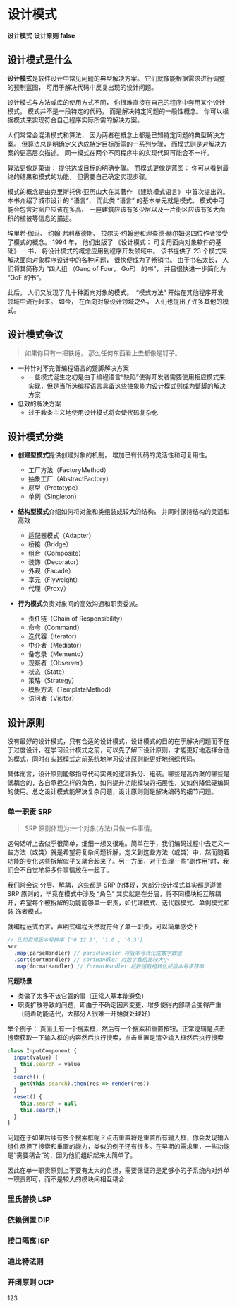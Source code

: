 # 设计模式

<b class="kw">设计模式</b>
<b class="kw">设计原则</b>
<b class="hide">false</b>

## 设计模式是什么

**设计模式**是软件设计中常见问题的典型解决方案。 它们就像能根据需求进行调整的预制蓝图， 可用于解决代码中反复出现的设计问题。

设计模式与方法或库的使用方式不同， 你很难直接在自己的程序中套用某个设计模式。 模式并不是一段特定的代码， 而是解决特定问题的一般性概念。 你可以根据模式来实现符合自己程序实际所需的解决方案。

人们常常会混淆模式和算法， 因为两者在概念上都是已知特定问题的典型解决方案。 但算法总是明确定义达成特定目标所需的一系列步骤， 而模式则是对解决方案的更高层次描述。 同一模式在两个不同程序中的实现代码可能会不一样。

算法更像是菜谱： 提供达成目标的明确步骤。 而模式更像是蓝图： 你可以看到最终的结果和模式的功能， 但需要自己确定实现步骤。

模式的概念是由克里斯托佛·亚历山大在其著作 《建筑模式语言》 中首次提出的。 本书介绍了城市设计的 “语言”， 而此类 “语言” 的基本单元就是模式。 模式中可能会包含对窗户应该在多高、 一座建筑应该有多少层以及一片街区应该有多大面积的植被等信息的描述。

埃里希·伽玛、 约翰·弗利赛德斯、 拉尔夫·约翰逊和理查德·赫尔姆这四位作者接受了模式的概念。 1994 年， 他们出版了 《设计模式： 可复用面向对象软件的基础》 一书， 将设计模式的概念应用到程序开发领域中。 该书提供了 23 个模式来解决面向对象程序设计中的各种问题， 很快便成为了畅销书。 由于书名太长， 人们将其简称为 “四人组 （Gang of Four， GoF） 的书”， 并且很快进一步简化为 “GoF 的书”。

此后， 人们又发现了几十种面向对象的模式。 ​ “模式方法” 开始在其他程序开发领域中流行起来。 如今， 在面向对象设计领域之外， 人们也提出了许多其他的模式。

## 设计模式争议

> 如果你只有一把铁锤， 那么任何东西看上去都像是钉子。

- 一种针对不完善编程语言的蹩脚解决方案
  - 一些模式诞生之初是由于编程语言“缺陷”使得开发者需要使用相应模式来实现，但是当所选编程语言具备这些抽象能力设计模式则成为蹩脚的解决方案
- 低效的解决方案
  - 过于教条主义地使用设计模式将会使代码复杂化

## 设计模式分类

- **创建型模式**提供创建对象的机制， 增加已有代码的灵活性和可复用性。
  - 工厂方法（FactoryMethod）
  - 抽象工厂（AbstractFactory）
  - 原型（Prototype）
  - 单例（Singleton）

- **结构型模式**介绍如何将对象和类组装成较大的结构， 并同时保持结构的灵活和高效
  - 适配器模式（Adapter）
  - 桥接（Bridge）
  - 组合（Composite）
  - 装饰（Decorator）
  - 外观（Facade）
  - 享元（Flyweight）
  - 代理（Proxy）

- **行为模式**负责对象间的高效沟通和职责委派。
  - 责任链（Chain of Responsibility）
  - 命令（Command）
  - 迭代器（Iterator）
  - 中介者（Mediator）
  - 备忘录（Memento）
  - 观察者（Observer）
  - 状态（State）
  - 策略（Strategy）
  - 模板方法（TemplateMethod）
  - 访问者（Visitor）

## 设计原则

没有最好的设计模式，只有合适的设计模式，设计模式的目的在于解决问题而不在于过度设计，在学习设计模式之前，可以先了解下设计原则，才能更好地选择合适的模式，同时在实践模式之前系统地学习设计原则能更好地组织代码。

具体而言，设计原则能够指导代码实践的逻辑拆分、组装。哪些是高内聚的哪些是低耦合的，各自承担怎样的角色，如何提升功能模块的拓展性，又如何降低硬编码的使用。总之设计模式能解决复杂问题，设计原则则是解决编码的细节问题。

### 单一职责 SRP

> SRP 原则体现为:一个对象(方法)只做一件事情。

这句话听上去似乎很简单，细细一想又很难。简单在于，我们编码过程中去定义一些方法（或类）就是希望将复杂问题拆解，定义到这些方法（或类）中，然而随着功能的变化这些拆解似乎又耦合起来了。另一方面，对于处理一些“副作用”时，我们会不自觉地将多件事情放在一起了。

我们常会说 分层、解耦，这些都是 SRP 的体现，大部分设计模式其实都是遵循 SRP 原则的，毕竟在模式中涉及 “角色” 其实就是在分层，将不同模块相互解耦开，希望每个被拆解的功能能够单一职责，如代理模式、迭代器模式、单例模式和装 饰者模式。

就编程范式而言，声明式编程天然就符合了单一职责，可以简单感受下

```js
// 比如实现版本号排序 ['0.12.2', '1.0', '0.3']
arr
  .map(parseHandler) // parseHandler 将版本号转化成数字数组
  .sort(sortHandler) // sortHandler 对数字数组比较大小
  .map(formatHandler) // formatHandler 将数组数组转化成版本号字符串
```

**问题场景**

- 类做了太多不该它管的事（正常人基本能避免）
- 职责扩散导致的问题，即由于不确定因素变更、增多使得内部耦合变得严重（随着功能迭代，大部分人很难一开始就处理好）

举个例子：
页面上有一个搜索框，然后有一个搜索和重置按钮。正常逻辑是点击搜索获取一下输入框的内容然后执行搜索，点击重置是清空输入框然后执行搜索

```js
class InputComponent {
  input(value) {
    this.search = value
  }
  search() {
    get(this.search).then(res => render(res))
  }
  reset() {
    this.search = null
    this.search()
  }
}
```

问题在于如果后续有多个搜索框呢？点击重置将是重置所有输入框，你会发现输入组件承担了搜索和重置的能力，类似的例子还有很多。在早期的需求里，一些功能是“需要耦合”的，因为他们组织起来太简单了。

因此在单一职责原则上不要有太大的负担，需要保证的是足够小的子系统内对外单一职责即可，而不是较大的模块间相互耦合

### 里氏替换 LSP

### 依赖倒置 DIP

### 接口隔离 ISP

### 迪比特法则

### 开闭原则 OCP

123